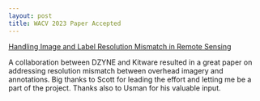 ```yaml
---
layout: post
title: WACV 2023 Paper Accepted
---
```


[Handling Image and Label Resolution Mismatch in Remote Sensing](https://arxiv.org/abs/2211.15790)

A collaboration between DZYNE and Kitware resulted in a great paper on addressing resolution mismatch between overhead imagery and annotations. Big thanks to Scott for leading the effort and letting me be a part of the project. Thanks also to Usman for his valuable input.